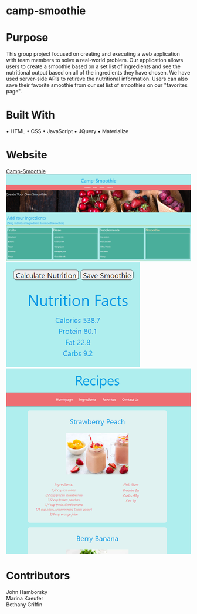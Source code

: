 # camp-smoothie

# Purpose
This group project focused on creating and executing a web application with team members to solve a real-world problem. Our application allows users to create a smoothie based on a set list of ingredients and see the nutritional output based on all of the ingredients they have chosen. We have used server-side APIs to retireve the nutritional information. Users can also save their favorite smoothie from our set list of smoothies on our "favorites page".

# Built With
• HTML
• CSS
• JavaScript
• JQuery
• Materialize


# Website
[Camp-Smoothie](https://bethanyjean.github.io/camp-smoothie/)
![image](./assets/images/main%20page.png)
![image](./assets/images/nutrition.png)
![image](./assets/images/Recipies.png)

# Contributors
John Hamborsky  
Marina Kaeufer  
Bethany Griffin  
